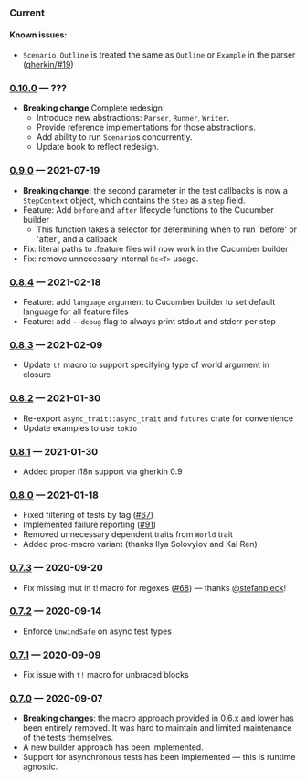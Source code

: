 ### Current

#### Known issues:

- `Scenario Outline` is treated the same as `Outline` or `Example` in the parser ([gherkin/#19](https://github.com/bbqsrc/gherkin-rust/issues/19))

### [0.10.0] — ???
[0.10.0]: /../../tree/v0.10.0

- **Breaking change** Complete redesign:
  - Introduce new abstractions: `Parser`, `Runner`, `Writer`.
  - Provide reference implementations for those abstractions.
  - Add ability to run `Scenario`s concurrently.
  - Update book to reflect redesign.

### [0.9.0] — 2021-07-19
[0.9.0]: /../../tree/v0.9.0

- **Breaking change:** the second parameter in the test callbacks is now a `StepContext` object, which contains the `Step` as a `step` field.
- Feature: Add `before` and `after` lifecycle functions to the Cucumber builder
  - This function takes a selector for determining when to run 'before' or 'after', and a callback
- Fix: literal paths to .feature files will now work in the Cucumber builder
- Fix: remove unnecessary internal `Rc<T>` usage.

### [0.8.4] — 2021-02-18
[0.8.4]: /../../tree/v0.8.4

- Feature: add `language` argument to Cucumber builder to set default language for all feature files
- Feature: add `--debug` flag to always print stdout and stderr per step

### [0.8.3] — 2021-02-09
[0.8.3]: /../../tree/v0.8.3

- Update `t!` macro to support specifying type of world argument in closure

### [0.8.2] — 2021-01-30
[0.8.2]: /../../tree/v0.8.2

- Re-export `async_trait::async_trait` and `futures` crate for convenience
- Update examples to use `tokio`

### [0.8.1] — 2021-01-30
[0.8.1]: /../../tree/v0.8.1

- Added proper i18n support via gherkin 0.9

### [0.8.0] — 2021-01-18
[0.8.0]: /../../tree/v0.8.0

- Fixed filtering of tests by tag ([#67](https://github.com/bbqsrc/cucumber-rust/issues/67))
- Implemented failure reporting ([#91](https://github.com/bbqsrc/cucumber-rust/issues/91))
- Removed unnecessary dependent traits from `World` trait
- Added proc-macro variant (thanks Ilya Solovyiov and Kai Ren)

### [0.7.3] — 2020-09-20
[0.7.3]: /../../tree/v0.7.3

- Fix missing mut in t! macro for regexes ([#68](https://github.com/bbqsrc/cucumber-rust/issues/68)) — thanks [@stefanpieck](https://github.com/stefanpieck)!

### [0.7.2] — 2020-09-14
[0.7.2]: /../../tree/v0.7.2

- Enforce `UnwindSafe` on async test types

### [0.7.1] — 2020-09-09
[0.7.1]: /../../tree/v0.7.1

- Fix issue with `t!` macro for unbraced blocks

### [0.7.0] — 2020-09-07
[0.7.0]: /../../tree/v0.7.0

- **Breaking changes**: the macro approach provided in 0.6.x and lower has been entirely removed. It was hard to maintain and limited maintenance of the tests themselves.
- A new builder approach has been implemented.
- Support for asynchronous tests has been implemented — this is runtime agnostic.
